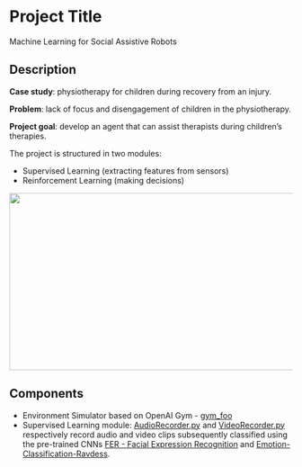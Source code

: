 # Project Title

Machine Learning for Social Assistive Robots

## Description

<b>Case study</b>: physiotherapy for children during recovery from an injury.

<b>Problem</b>: lack of focus and disengagement of children in the physiotherapy.

<b>Project goal</b>: develop an agent that can assist therapists during children’s therapies.

The project is structured in two modules:
- Supervised Learning (extracting features from sensors)
- Reinforcement Learning (making decisions)

<p align="center">
  <img width="690" height="315" src="https://i.ibb.co/3khCZj7/Cattura.jpg">
</p>

## Components

- Environment Simulator based on OpenAI Gym - [gym_foo](gym_foo)
- Supervised Learning module: [AudioRecorder.py](thesis/AudioRecorder.py) and [VideoRecorder.py](thesis/VideoRecorder.py) respectively record audio and video clips subsequently classified using the pre-trained CNNs [FER - Facial Expression Recognition](https://github.com/mayurmadnani/fer) and [Emotion-Classification-Ravdess](https://github.com/marcogdepinto/Emotion-Classification-Ravdess).
  






